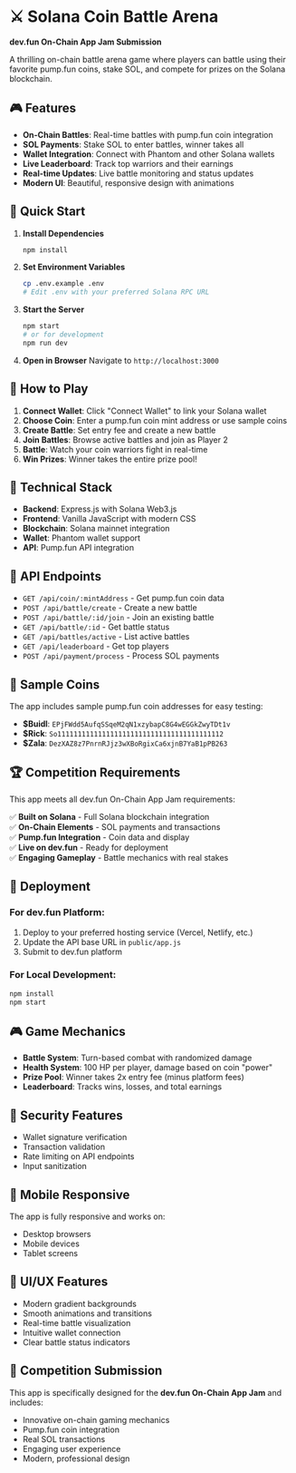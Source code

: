 # ⚔️ Solana Coin Battle Arena

**dev.fun On-Chain App Jam Submission**

A thrilling on-chain battle arena game where players can battle using their favorite pump.fun coins, stake SOL, and compete for prizes on the Solana blockchain.

## 🎮 Features

- **On-Chain Battles**: Real-time battles with pump.fun coin integration
- **SOL Payments**: Stake SOL to enter battles, winner takes all
- **Wallet Integration**: Connect with Phantom and other Solana wallets
- **Live Leaderboard**: Track top warriors and their earnings
- **Real-time Updates**: Live battle monitoring and status updates
- **Modern UI**: Beautiful, responsive design with animations

## 🚀 Quick Start

1. **Install Dependencies**
   ```bash
   npm install
   ```

2. **Set Environment Variables**
   ```bash
   cp .env.example .env
   # Edit .env with your preferred Solana RPC URL
   ```

3. **Start the Server**
   ```bash
   npm start
   # or for development
   npm run dev
   ```

4. **Open in Browser**
   Navigate to `http://localhost:3000`

## 🎯 How to Play

1. **Connect Wallet**: Click "Connect Wallet" to link your Solana wallet
2. **Choose Coin**: Enter a pump.fun coin mint address or use sample coins
3. **Create Battle**: Set entry fee and create a new battle
4. **Join Battles**: Browse active battles and join as Player 2
5. **Battle**: Watch your coin warriors fight in real-time
6. **Win Prizes**: Winner takes the entire prize pool!

## 🔧 Technical Stack

- **Backend**: Express.js with Solana Web3.js
- **Frontend**: Vanilla JavaScript with modern CSS
- **Blockchain**: Solana mainnet integration
- **Wallet**: Phantom wallet support
- **API**: Pump.fun API integration

## 📡 API Endpoints

- `GET /api/coin/:mintAddress` - Get pump.fun coin data
- `POST /api/battle/create` - Create a new battle
- `POST /api/battle/:id/join` - Join an existing battle
- `GET /api/battle/:id` - Get battle status
- `GET /api/battles/active` - List active battles
- `GET /api/leaderboard` - Get top players
- `POST /api/payment/process` - Process SOL payments

## 🎨 Sample Coins

The app includes sample pump.fun coin addresses for easy testing:
- **$Buidl**: `EPjFWdd5AufqSSqeM2qN1xzybapC8G4wEGGkZwyTDt1v`
- **$Rick**: `So11111111111111111111111111111111111111112`
- **$Zala**: `DezXAZ8z7PnrnRJjz3wXBoRgixCa6xjnB7YaB1pPB263`

## 🏆 Competition Requirements

This app meets all dev.fun On-Chain App Jam requirements:

✅ **Built on Solana** - Full Solana blockchain integration  
✅ **On-Chain Elements** - SOL payments and transactions  
✅ **Pump.fun Integration** - Coin data and display  
✅ **Live on dev.fun** - Ready for deployment  
✅ **Engaging Gameplay** - Battle mechanics with real stakes  

## 🚀 Deployment

### For dev.fun Platform:
1. Deploy to your preferred hosting service (Vercel, Netlify, etc.)
2. Update the API base URL in `public/app.js`
3. Submit to dev.fun platform

### For Local Development:
```bash
npm install
npm start
```

## 🎮 Game Mechanics

- **Battle System**: Turn-based combat with randomized damage
- **Health System**: 100 HP per player, damage based on coin "power"
- **Prize Pool**: Winner takes 2x entry fee (minus platform fees)
- **Leaderboard**: Tracks wins, losses, and total earnings

## 🔐 Security Features

- Wallet signature verification
- Transaction validation
- Rate limiting on API endpoints
- Input sanitization

## 📱 Mobile Responsive

The app is fully responsive and works on:
- Desktop browsers
- Mobile devices
- Tablet screens

## 🎨 UI/UX Features

- Modern gradient backgrounds
- Smooth animations and transitions
- Real-time battle visualization
- Intuitive wallet connection
- Clear battle status indicators

## 🏅 Competition Submission

This app is specifically designed for the **dev.fun On-Chain App Jam** and includes:

- Innovative on-chain gaming mechanics
- Pump.fun coin integration
- Real SOL transactions
- Engaging user experience
- Modern, professional design

